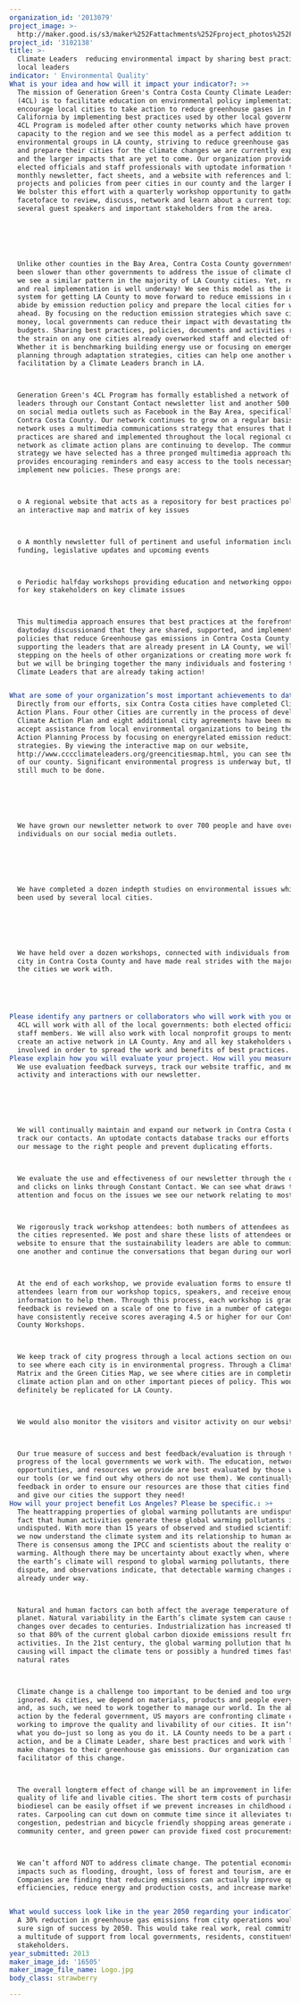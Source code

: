 ```yaml
---
organization_id: '2013079'
project_image: >-
  http://maker.good.is/s3/maker%252Fattachments%252Fproject_photos%252Fimages%252F16505%252Fdisplay%252FLogo.jpg=c570x385
project_id: '3102138'
title: >-
  Climate Leaders  reducing environmental impact by sharing best practices among
  local leaders
indicator: ' Environmental Quality'
What is your idea and how will it impact your indicator?: >+
  The mission of Generation Green's Contra Costa County Climate Leaders Program
  (4CL) is to facilitate education on environmental policy implementation to
  encourage local cities to take action to reduce greenhouse gases in Northern
  California by implementing best practices used by other local governments. The
  4CL Program is modeled after other county networks which have proven to build
  capacity to the region and we see this model as a perfect addition to the
  environmental groups in LA county, striving to reduce greenhouse gas emissions
  and prepare their cities for the climate changes we are currently experiencing
  and the larger impacts that are yet to come. Our organization provides local
  elected officials and staff professionals with uptodate information through a
  monthly newsletter, fact sheets, and a website with references and links to
  projects and policies from peer cities in our county and the larger Bay Area.
  We bolster this effort with a quarterly workshop opportunity to gather
  facetoface to review, discuss, network and learn about a current topic through
  several guest speakers and important stakeholders from the area.






  Unlike other counties in the Bay Area, Contra Costa County governments have
  been slower than other governments to address the issue of climate change and
  we see a similar pattern in the majority of LA County cities. Yet, real action
  and real implementation is well underway! We see this model as the ideal
  system for getting LA County to move forward to reduce emissions in order to
  abide by emission reduction policy and prepare the local cities for what lies
  ahead. By focusing on the reduction emission strategies which save cities
  money, local governments can reduce their impact with devastating their
  budgets. Sharing best practices, policies, documents and activities reduces
  the strain on any one cities already overworked staff and elected officials.
  Whether it is benchmarking building energy use or focusing on emergency
  planning through adaptation strategies, cities can help one another with
  facilitation by a Climate Leaders branch in LA.



  Generation Green's 4CL Program has formally established a network of over 700
  leaders through our Constant Contact newsletter list and another 500 leaders
  on social media outlets such as Facebook in the Bay Area, specifically in
  Contra Costa County. Our network continues to grow on a regular basis. The
  network uses a multimedia communications strategy that ensures that best
  practices are shared and implemented throughout the local regional county
  network as climate action plans are continuing to develop. The communication
  strategy we have selected has a three pronged multimedia approach that
  provides encouraging reminders and easy access to the tools necessary to
  implement new policies. These prongs are:



  o A regional website that acts as a repository for best practices polices with
  an interactive map and matrix of key issues



  o A monthly newsletter full of pertinent and useful information including
  funding, legislative updates and upcoming events



  o Periodic halfday workshops providing education and networking opportunities
  for key stakeholders on key climate issues



  This multimedia approach ensures that best practices at the forefront of
  daytoday discussionand that they are shared, supported, and implemented into
  policies that reduce Greenhouse gas emissions in Contra Costa County. By
  supporting the leaders that are already present in LA County, we will not be
  stepping on the heels of other organizations or creating more work for staff,
  but we will be bringing together the many individuals and fostering the
  Climate Leaders that are already taking action!


What are some of your organization’s most important achievements to date?: >+
  Directly from our efforts, six Contra Costa cities have completed Climate
  Action Plans. Four other Cities are currently in the process of developing a
  Climate Action Plan and eight additional city agreements have been made to
  accept assistance from local environmental organizations to being the Climate
  Action Planning Process by focusing on energyrelated emission reduction
  strategies. By viewing the interactive map on our website,
  http://www.cccclimateleaders.org/greencitiesmap.html, you can see the progress
  of our county. Significant environmental progress is underway but, there is
  still much to be done.






  We have grown our newsletter network to over 700 people and have over 500
  individuals on our social media outlets. 






  We have completed a dozen indepth studies on environmental issues which have
  been used by several local cities.






  We have held over a dozen workshops, connected with individuals from every
  city in Contra Costa County and have made real strides with the majority of
  the cities we work with.





Please identify any partners or collaborators who will work with you on this project.: >-
  4CL will work with all of the local governments: both elected officials and
  staff members. We will also work with local nonprofit groups to mentor and
  create an active network in LA County. Any and all key stakeholders will be
  involved in order to spread the work and benefits of best practices.
Please explain how you will evaluate your project. How will you measure success?: >-
  We use evaluation feedback surveys, track our website traffic, and monitor the
  activity and interactions with our newsletter.






  We will continually maintain and expand our network in Contra Costa County and
  track our contacts. An uptodate contacts database tracks our efforts to target
  our message to the right people and prevent duplicating efforts.



  We evaluate the use and effectiveness of our newsletter through the open rates
  and clicks on links through Constant Contact. We can see what draws the most
  attention and focus on the issues we see our network relating to most.



  We rigorously track workshop attendees: both numbers of attendees as well as
  the cities represented. We post and share these lists of attendees on our
  website to ensure that the sustainability leaders are able to communicate with
  one another and continue the conversations that began during our workshops.



  At the end of each workshop, we provide evaluation forms to ensure that
  attendees learn from our workshop topics, speakers, and receive enough
  information to help them. Through this process, each workshop is graded and
  feedback is reviewed on a scale of one to five in a number of categories, we
  have consistently receive scores averaging 4.5 or higher for our Contra Costa
  County Workshops.



  We keep track of city progress through a local actions section on our website
  to see where each city is in environmental progress. Through a Climate Action
  Matrix and the Green Cities Map, we see where cities are in completing a
  climate action plan and on other important pieces of policy. This would most
  definitely be replicated for LA County.



  We would also monitor the visitors and visitor activity on our website.



  Our true measure of success and best feedback/evaluation is through the
  progress of the local governments we work with. The education, networking
  opportunities, and resources we provide are best evaluated by those who use
  our tools (or we find out why others do not use them). We continually seek
  feedback in order to ensure our resources are those that cities find helpful
  and give our cities the support they need! 
How will your project benefit Los Angeles? Please be specific.: >+
  The heattrapping properties of global warming pollutants are undisputed. The
  fact that human activities generate these global warming pollutants is also
  undisputed. With more than 15 years of observed and studied scientific data,
  we now understand the climate system and its relationship to human activities.
  There is consensus among the IPCC and scientists about the reality of global
  warming. Although there may be uncertainty about exactly when, where and how
  the earth’s climate will respond to global warming pollutants, there is no
  dispute, and observations indicate, that detectable warming changes are
  already under way.



  Natural and human factors can both affect the average temperature of our
  planet. Natural variability in the Earth’s climate system can cause small
  changes over decades to centuries. Industrialization has increased that rate,
  so that 80% of the current global carbon dioxide emissions result from human
  activities. In the 21st century, the global warming pollution that humans are
  causing will impact the climate tens or possibly a hundred times faster than
  natural rates



  Climate change is a challenge too important to be denied and too urgent to be
  ignored. As cities, we depend on materials, products and people everywhere,
  and, as such, we need to work together to manage our world. In the absence of
  action by the federal government, US mayors are confronting climate change and
  working to improve the quality and livability of our cities. It isn’t so much
  what you do—just so long as you do it. LA County needs to be a part of taking
  action, and be a Climate Leader, share best practices and work with leaders to
  make changes to their greenhouse gas emissions. Our organization can be a
  facilitator of this change.



  The overall longterm effect of change will be an improvement in lifestyles,
  quality of life and livable cities. The short term costs of purchasing
  biodiesel can be easily offset if we prevent increases in childhood asthma
  rates. Carpooling can cut down on commute time since it alleviates traffic
  congestion, pedestrian and bicycle friendly shopping areas generate a
  community center, and green power can provide fixed cost procurements.



  We can’t afford NOT to address climate change. The potential economic costs of
  impacts such as flooding, drought, loss of forest and tourism, are enormous.
  Companies are finding that reducing emissions can actually improve operational
  efficiencies, reduce energy and production costs, and increase market share.


What would success look like in the year 2050 regarding your indicator?: >-
  A 30% reduction in greenhouse gas emissions from city operations would be a
  sure sign of success by 2050. This would take real work, real commitment, and
  a multitude of support from local governments, residents, constituents and key
  stakeholders.
year_submitted: 2013
maker_image_id: '16505'
maker_image_file_name: Logo.jpg
body_class: strawberry

---
```

